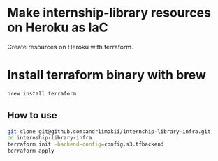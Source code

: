 # Make internship-library resources on Heroku as IaC

Create resources on Heroku with terraform.

# Install terraform binary with brew

```bash
brew install terraform
```

## How to use

```bash
git clone git@github.com:andriimokii/internship-library-infra.git
cd internship-library-infra
terraform init -backend-config=config.s3.tfbackend
terraform apply
```
